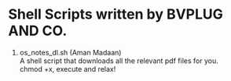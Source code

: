 # Shell Scripts written by BVPLUG AND CO. #  
1. os_notes_dl.sh  (Aman Madaan)    
	A shell script that downloads all the relevant pdf files for you.   
	chmod +x, execute and relax!  

